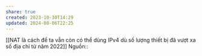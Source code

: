 ```yaml
---
share: true
created: 2023-10-30T14:29
updated: 2024-08-06T22:25
---
```

[[NAT là cách để ta vẫn còn có thể dùng IPv4 dù số lượng thiết bị đã vượt xa số địa chỉ từ năm 2022]]
Nguồn:: 